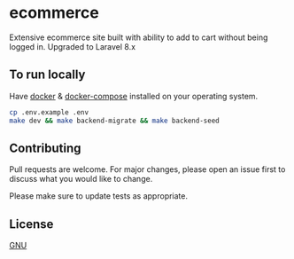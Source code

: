# ecommerce

Extensive ecommerce site built with ability to add to cart without being logged in. Upgraded to Laravel 8.x 

## To run locally

Have [docker](https://docs.docker.com/engine/install/) & [docker-compose](https://docs.docker.com/compose/install/) installed on your operating system.


```bash
cp .env.example .env
make dev && make backend-migrate && make backend-seed
```

## Contributing
Pull requests are welcome. For major changes, please open an issue first to discuss what you would like to change.

Please make sure to update tests as appropriate.

## License
[GNU](https://www.gnu.org/licenses/quick-guide-gplv3.html)
